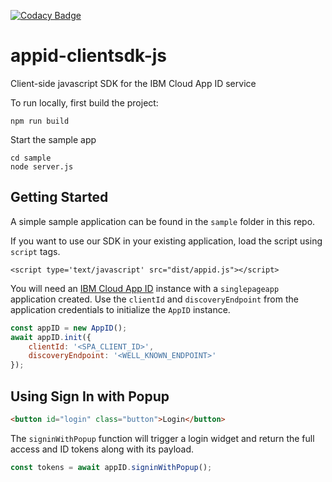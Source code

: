 [![Codacy Badge](https://api.codacy.com/project/badge/Grade/a30e7499a5234d3494508b7050975beb)](https://www.codacy.com/app/kajabfab/appid-clientsdk-js?utm_source=github.com&amp;utm_medium=referral&amp;utm_content=ibm-cloud-security/appid-clientsdk-js&amp;utm_campaign=Badge_Grade)

# appid-clientsdk-js
Client-side javascript SDK for the IBM Cloud App ID service

To run locally, first build the project:
```
npm run build
```

Start the sample app
```
cd sample
node server.js
```

## Getting Started
A simple sample application can be found in the `sample` folder in this repo.

If you want to use our SDK in your existing application, load the script using `script` tags.
```
<script type='text/javascript' src="dist/appid.js"></script>
```

You will need an [IBM Cloud App ID](https://www.ibm.com/cloud/app-id) instance with a `singlepageapp` application created.
Use the `clientId` and `discoveryEndpoint` from the application credentials to initialize the `AppID` instance.
```javascript
const appID = new AppID();
await appID.init({
    clientId: '<SPA_CLIENT_ID>',
    discoveryEndpoint: '<WELL_KNOWN_ENDPOINT>'
});
``` 

## Using Sign In with Popup
```html
<button id="login" class="button">Login</button>
```
The `signinWithPopup` function will trigger a login widget and return the full access and ID tokens along with its payload.
```javascript
const tokens = await appID.signinWithPopup();
```
